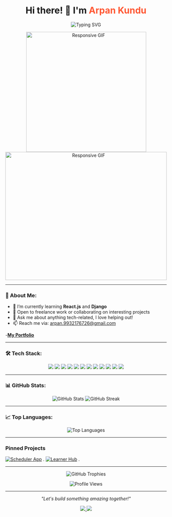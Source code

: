 <h1 align="center">
  Hi there! 👋 I'm <span style="color:#FF5733;">Arpan Kundu</span> 
</h1>

<p align="center">
  <img src="https://readme-typing-svg.demolab.com?font=Fira+Code&size=22&pause=1000&color=FF5733&center=true&vCenter=true&width=435&lines=Full+Stack+Developer;MERN+Stack+Enthusiast;Lifelong+Learner+%26+Problem+Solver;" alt="Typing SVG" />
</p>

<p align="center">
  
   <img src="https://user-images.githubusercontent.com/74038190/212750672-2f3f2b50-c84f-4ed8-a60a-849ae69ff9df.gif" style="width: 375px; max-width: 900px; height: 375px; max-height: 400px; object-fit: contain;" alt="Responsive GIF" />
   <img src="https://media.giphy.com/media/xT9IgzoKnwFNmISR8I/giphy.gif" style="width: 100%; max-width: 900px; height: auto; max-height: 400px; object-fit: contain;" alt="Responsive GIF" />
</p>

---
### 🚀 About Me:
- 🌱 I’m currently learning **React.js** and **Django**
- 💼 Open to freelance work or collaborating on interesting projects
- 💬 Ask me about anything tech-related, I love helping out!
- 📫 Reach me via: [arpan.9932176726@gmail.com](mailto:arpan.9932176726@gmail.com)
  
-[**My Portfolio**](https://arpan-creator.github.io/myPortfolio) 

---
### 🛠 Tech Stack:

<p align="center">
  <img src="https://img.shields.io/badge/-HTML5-E34F26?logo=html5&logoColor=white&style=flat-square" />
  <img src="https://img.shields.io/badge/-CSS3-1572B6?logo=css3&logoColor=white&style=flat-square" />
  <img src="https://img.shields.io/badge/-JavaScript-F7DF1E?logo=javascript&logoColor=black&style=flat-square" />
  <img src="https://img.shields.io/badge/-React-61DAFB?logo=react&logoColor=black&style=flat-square" />
  <img src="https://img.shields.io/badge/-Python-3776AB?logo=python&logoColor=white&style=flat-square" />
  <img src="https://img.shields.io/badge/-Django-092E20?logo=django&logoColor=white&style=flat-square" />
  <img src="https://img.shields.io/badge/-SQL-4479A1?logo=mysql&logoColor=white&style=flat-square" />
  <img src="https://img.shields.io/badge/-MongoDB-47A248?logo=mongodb&logoColor=white&style=flat-square" />
  <img src="https://img.shields.io/badge/-PostgreSQL-4169E1?logo=postgresql&logoColor=white&style=flat-square" />
  <img src="https://img.shields.io/badge/-Java-E34F26?logo=java&logoColor=white&style=flat-square" />
  <img src="https://img.shields.io/badge/-C-00599C?logo=c&logoColor=white&style=flat-square" />
  <img src="https://img.shields.io/badge/-REST%20API-25A0E0?logo=api&logoColor=white&style=flat-square" />
</p>


---

### 📊 GitHub Stats:
<p align="center">
  <img src="https://github-readme-stats.vercel.app/api?username=Arpan-creator&show_icons=true&theme=radical" alt="GitHub Stats" />
  <img src="https://streak-stats.demolab.com?user=Arpan-creator&theme=radical" alt="GitHub Streak" />
</p>

---
### 📈 Top Languages:
<p align="center">
  <img src="https://github-readme-stats.vercel.app/api/top-langs/?username=Arpan-creator&layout=compact&theme=radical" alt="Top Languages" />
</p>

---
### Pinned Projects

[![Scheduler App](https://github-readme-stats.vercel.app/api/pin/?username=Arpan-creator&repo=Equality-Experts_024&theme=dark&show_owner=true)](https://github.com/Arpan-creator/Equality-Experts_024) .
[![Learner Hub](https://github-readme-stats.vercel.app/api/pin/?username=Arpan-creator&repo=IBM-Innovators_045-&theme=dark&show_owner=true)](https://github.com/Arpan-creator/IBM-Innovators_045-) .


---
<!-- GitHub Trophies -->
<p align="center">
  <img src="https://github-profile-trophy.vercel.app/?username=Arpan-creator&theme=monokai&row=2&column=3" alt="GitHub Trophies" />
</p>

<!-- Total Viewers Count -->
<p align="center">
  <img src="https://komarev.com/ghpvc/?username=Arpan-creator&label=Profile%20Views&color=blue&style=flat" alt="Profile Views" />
</p>

---
<p align="center">
  <i>"Let's build something amazing together!"</i>
</p>

<p align="center">
  <a href="https://www.linkedin.com/in/arpan-kundu-ak7691/">
    <img src="https://img.shields.io/badge/-LinkedIn-0077B5?logo=LinkedIn&logoColor=white&style=for-the-badge" />
  </a>
  <a href="https://twitter.com/ArpanKundu91">
    <img src="https://img.shields.io/badge/-Twitter-1DA1F2?logo=Twitter&logoColor=white&style=for-the-badge" />
  </a>
</p>
